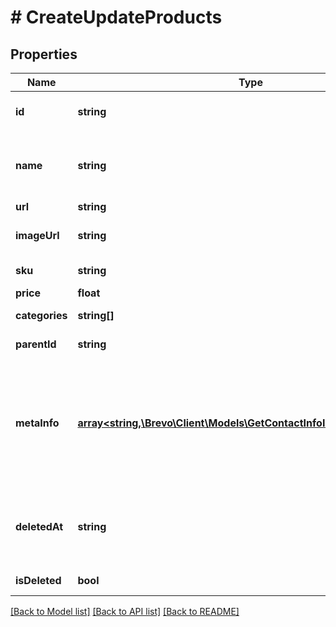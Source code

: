 # # CreateUpdateProducts

## Properties

Name | Type | Description | Notes
------------ | ------------- | ------------- | -------------
**id** | **string** | Product ID for which you requested the details |
**name** | **string** | Mandatory in case of creation**. Name of the product for which you requested the details |
**url** | **string** | URL to the product | [optional]
**imageUrl** | **string** | Absolute URL to the cover image of the product | [optional]
**sku** | **string** | Product identifier from the shop | [optional]
**price** | **float** | Price of the product | [optional]
**categories** | **string[]** | Category ID-s of the product | [optional]
**parentId** | **string** | Parent product id of the product | [optional]
**metaInfo** | [**array<string,\Brevo\Client\Models\GetContactInfoIdentifierParameter>**](GetContactInfoIdentifierParameter.md) | Meta data of product such as description, vendor, producer, stock level. The size of cumulative metaInfo shall not exceed **1000 KB**. Maximum length of metaInfo object can be 10. | [optional]
**deletedAt** | **string** | UTC date-time (YYYY-MM-DDTHH:mm:ss.SSSZ) of the product deleted from the shop&#39;s database | [optional]
**isDeleted** | **bool** | product deleted from the shop&#39;s database | [optional]

[[Back to Model list]](../../README.md#models) [[Back to API list]](../../README.md#endpoints) [[Back to README]](../../README.md)
